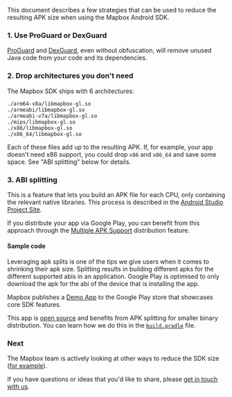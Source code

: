 This document describes a few strategies that can be used to reduce the resulting APK size when using the Mapbox Android SDK.

### 1. Use ProGuard or DexGuard

[ProGuard](https://developer.android.com/studio/build/shrink-code.html) and [DexGuard](https://www.guardsquare.com/en/dexguard), even without obfuscation, will remove unused Java code from your code and its dependencies.

### 2. Drop architectures you don't need

The Mapbox SDK ships with 6 architectures:

```
./arm64-v8a/libmapbox-gl.so
./armeabi/libmapbox-gl.so
./armeabi-v7a/libmapbox-gl.so
./mips/libmapbox-gl.so
./x86/libmapbox-gl.so
./x86_64/libmapbox-gl.so
```

Each of these files add up to the resulting APK. If, for example, your app doesn't need x86 support, you could drop `x86` and `x86_64` and save some space. See "ABI splitting" below for details.

### 3. ABI splitting

This is a feature that lets you build an APK file for each CPU, only containing the relevant native libraries. This process is described in the [Android Studio Project Site](http://tools.android.com/tech-docs/new-build-system/user-guide/apk-splits#TOC-ABIs-Splits).

If you distribute your app via Google Play, you can benefit from this approach through the [Multiple APK Support](https://developer.android.com/google/play/publishing/multiple-apks.html) distribution feature.

#### Sample code

Leveraging apk splits is one of the tips we give users when it comes to shrinking their apk size. Splitting results in building different apks for the different supported abis in an application. Google Play is optimised to only download the apk for the abi of the device that is installing the app.

Mapbox publishes a [Demo App](https://play.google.com/store/apps/details?id=com.mapbox.mapboxandroiddemo) to the Google Play store that showcases core SDK features.

This app is [open source](https://github.com/mapbox/mapbox-android-demo) and benefits from APK splitting for smaller binary distribution. You can learn how we do this in the [`build.gradle`](https://github.com/mapbox/mapbox-android-demo/blob/master/MapboxAndroidDemo/build.gradle) file.

### Next

The Mapbox team is actively looking at other ways to reduce the SDK size ([for example](https://github.com/mapbox/mapbox-gl-native/issues/5656)).

If you have questions or ideas that you'd like to share, please [get in touch with us](https://github.com/mapbox/mapbox-gl-native/issues/new).